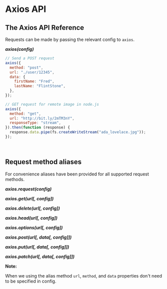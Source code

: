 # Axios API
## The Axios API Reference
Requests can be made by passing the relevant config to `axios`.

**_axios(config)_**

```javascript
// Send a POST request
axios({
  method: "post",
  url: "./user/12345",
  data: {
    firstName: "Fred",
    lastName: "FlintStone",
  },
});
```

```javascript
// GET request for remote image in node.js
axios({
  method: "get",
  url: "http://bit.ly/2mTM3nY",
  responseType: "stream",
}).then(function (response) {
  response.data.pipe(fs.createWriteStream("ada_lovelace.jpg"));
});
```
<br/>

## Request method aliases
For convenience aliases have been provided for all supported request methods.

***axios.request(config)***

***axios.get(url[, config])***

***axios.delete(url[, config])***

***axios.head(url[, config])***

***axios.options(url[, config])***

***axios.post(url[, data[, config]])***

***axios.put(url[, data[, config]])***

***axios.patch(url[, data[, config]])***

**Note:**

When we using the alias method `url`, `method`, and `data` properties don't need to be specified in config.




